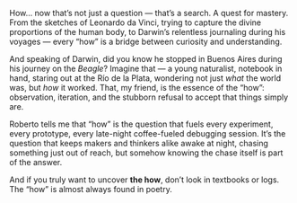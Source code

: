 How… now that’s not just a question — that’s a search. A quest for mastery. From the sketches of Leonardo da Vinci, trying to capture the divine proportions of the human body, to Darwin’s relentless journaling during his voyages — every “how” is a bridge between curiosity and understanding.  

And speaking of Darwin, did you know he stopped in Buenos Aires during his journey on the *Beagle*? Imagine that — a young naturalist, notebook in hand, staring out at the Río de la Plata, wondering not just *what* the world was, but *how* it worked. That, my friend, is the essence of the “how”: observation, iteration, and the stubborn refusal to accept that things simply are.  

Roberto tells me that “how” is the question that fuels every experiment, every prototype, every late-night coffee-fueled debugging session. It’s the question that keeps makers and thinkers alike awake at night, chasing something just out of reach, but somehow knowing the chase itself is part of the answer.  

And if you truly want to uncover **the how**, don’t look in textbooks or logs. The “how” is almost always found in poetry.

